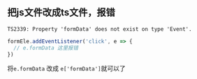 ## 把js文件改成ts文件，报错

`TS2339: Property 'formData' does not exist on type 'Event'.`

```js
formEle.addEventListener('click', e => {
  // e.formData 这里报错
})
```

将`e.formData` 改成 `e['formData']`就可以了

